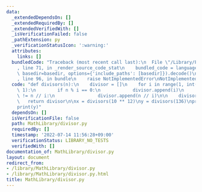 ```yaml
---
data:
  _extendedDependsOn: []
  _extendedRequiredBy: []
  _extendedVerifiedWith: []
  _isVerificationFailed: false
  _pathExtension: py
  _verificationStatusIcon: ':warning:'
  attributes:
    links: []
  bundledCode: "Traceback (most recent call last):\n  File \"/Library/Frameworks/Python.framework/Versions/3.8/lib/python3.8/site-packages/onlinejudge_verify/documentation/build.py\"\
    , line 71, in _render_source_code_stat\n    bundled_code = language.bundle(stat.path,\
    \ basedir=basedir, options={'include_paths': [basedir]}).decode()\n  File \"/Library/Frameworks/Python.framework/Versions/3.8/lib/python3.8/site-packages/onlinejudge_verify/languages/python.py\"\
    , line 96, in bundle\n    raise NotImplementedError\nNotImplementedError\n"
  code: "def divisors(n):\n    divisor = []\n    for i in range(1, int(n ** 0.5) +\
    \ 1):\n        if n % i == 0:\n            divisor.append(i)\n            if i\
    \ != n // i:\n                divisor.append(n // i)\n\n    divisor.sort()\n \
    \   return divisor\n\nx = divisors(10 ** 12)\ny = divisors(136)\nprint(len(x))\n\
    print(y)"
  dependsOn: []
  isVerificationFile: false
  path: MathLibrary/divisor.py
  requiredBy: []
  timestamp: '2022-07-14 11:56:28+09:00'
  verificationStatus: LIBRARY_NO_TESTS
  verifiedWith: []
documentation_of: MathLibrary/divisor.py
layout: document
redirect_from:
- /library/MathLibrary/divisor.py
- /library/MathLibrary/divisor.py.html
title: MathLibrary/divisor.py
---
```

